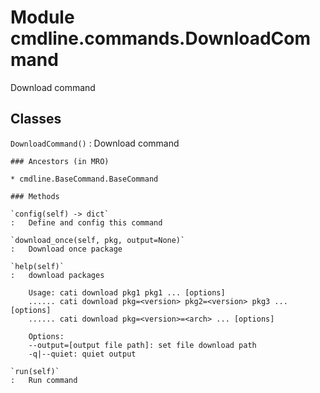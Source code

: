 Module cmdline.commands.DownloadCommand
=======================================
Download command

Classes
-------

`DownloadCommand()`
:   Download command

    ### Ancestors (in MRO)

    * cmdline.BaseCommand.BaseCommand

    ### Methods

    `config(self) ‑> dict`
    :   Define and config this command

    `download_once(self, pkg, output=None)`
    :   Download once package

    `help(self)`
    :   download packages
        
        Usage: cati download pkg1 pkg1 ... [options]
        ...... cati download pkg=<version> pkg2=<version> pkg3 ... [options]
        ...... cati download pkg=<version>=<arch> ... [options]
        
        Options:
        --output=[output file path]: set file download path
        -q|--quiet: quiet output

    `run(self)`
    :   Run command